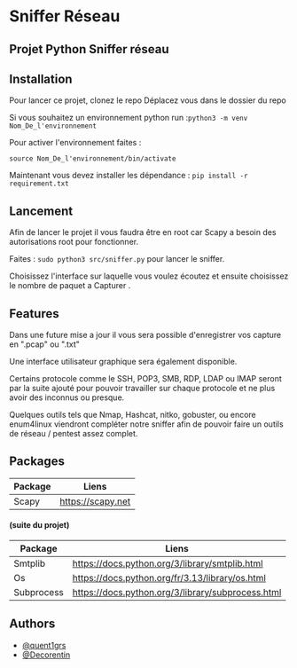 
# Sniffer Réseau

## Projet Python Sniffer réseau




## Installation

Pour lancer ce projet, clonez le repo
Déplacez vous dans le dossier du repo 

Si vous souhaitez un environnement python run :```python3 -m venv 
Nom_De_l'environnement``` 

Pour activer l'environnement faites : 

```source Nom_De_l'environnement/bin/activate ```

Maintenant vous devez installer les dépendance : ```pip install -r requirement.txt```

## Lancement

Afin de lancer le projet il vous faudra être en root car Scapy a besoin des autorisations root pour fonctionner. 

Faites : ``` sudo python3 src/sniffer.py ``` pour lancer le sniffer.

Choisissez l'interface sur laquelle vous voulez écoutez et ensuite choisissez le nombre de paquet a Capturer .



## Features

Dans une future mise a jour il vous sera possible d'enregistrer vos capture en ".pcap" ou ".txt" 

Une interface utilisateur graphique sera également disponible. 

Certains protocole comme le SSH, POP3, SMB, RDP, LDAP ou IMAP seront par la suite ajouté pour pouvoir travailler sur chaque protocole et ne plus avoir des inconnus ou presque.

Quelques outils tels que Nmap, Hashcat, nitko, gobuster, ou encore enum4linux viendront compléter notre sniffer afin de pouvoir faire un outils de réseau / pentest assez complet.

## Packages
| Package             | Liens                                              
| ----------------- | ------------------------------------------------------------------ |
Scapy |https://scapy.net

#### (suite du projet)
| Package             | Liens                                              
| ----------------- | ------------------------------------------------------------------ |
| Smtplib |https://docs.python.org/3/library/smtplib.html|
| Os |https://docs.python.org/fr/3.13/library/os.html|
| Subprocess|https://docs.python.org/3/library/subprocess.html|

## Authors

- [@quent1grs](https://github.com/quent1grs)
- [@Decorentin](https://github.com/Decorentin)


